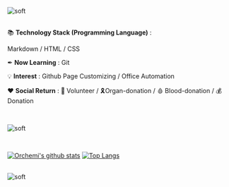 <!--
**Orchemi/I-am** is a ✨ _special_ ✨ repository because its `README.md` (this file) appears on your GitHub profile.

![header](https://capsule-render.vercel.app/api?type=waving&color=auto&height=300&section=header&text=capsule%20render&fontSize=90)


Here are some ideas to get you started:

- 🔭 I’m currently working on ...
- 🌱 I’m currently learning ...
- 👯 I’m looking to collaborate on ...
- 🤔 I’m looking for help with ...
- 💬 Ask me about ...
- 📫 How to reach me: ...
- 😄 Pronouns: ...
- ⚡ Fun fact: ...
- 📝 :memo:
- 💻 :computer:
- 😊 :blush:
-->

![soft](https://capsule-render.vercel.app/api?height=80&type=soft&color=d3f477&text="가슴이%20뛰는%20일을%20하라"&fontColor=ffffff&fontSize=30)<br><br>

📚 <b>Technology Stack (Programming Language)</b> : <br>

Markdown / HTML / CSS

✒ <b>Now Learning</b> : Git

💡 <b>Interest</b> : Github Page Customizing / Office Automation

♥ <b>Social Return</b> : 💪 Volunteer / 🎗Organ-donation / 🩸 Blood-donation / 💰 Donation

<!--

🏫 <b>Career</b> <br/>


  * 📍 충남대학교 응용화학공학과 재학(2016-)<br>
  * 📍 충남대학교 제 51대 공과대학 학생회 [BETTER-E] 사무차장(2019)<br>
  * 📍 충남대학교 교내봉사단 [백마봉사단] 운영위원(2019)<br>
  * 📍 충남대학교 제 6대 응용화학공학과 학생회 [FRAME] 학생회장(2020)<br>
-->

<br>

![soft](https://capsule-render.vercel.app/api?height=10&type=soft&color=d3f477&fontColor=ffffff&fontSize=30&section=footer)<br/>

<br>

[![Orchemi's github stats](https://github-readme-stats.vercel.app/api?username=Orchemi)](https://github.com/anuraghazra/github-readme-stats)
[![Top Langs](https://github-readme-stats.vercel.app/api/top-langs/?username=Orchemi&layout=compact)](https://github.com/anuraghazra/github-readme-stats)<br/><br/>

![soft](https://capsule-render.vercel.app/api?height=10&type=soft&color=d3f477&fontColor=ffffff&fontSize=30&section=footer)

<!--
Github Blog button : [![Github](https://img.shields.io/badge/Github%20Blog-392F31?logo=Github&logoColor=white)](https://github.com/topics/Github)
Markdown button : [![Markdown](https://img.shields.io/badge/Markdown-392F31?logo=Markdown&logoColor=white)](https://github.com/topics/Markdown)

📞 <b>Contact</b> : [![Github](http://img.shields.io/badge/-Github%20Blog-black?style=flat-square&logo=github&link=https://Orchemi.github.io/)](https://Orchemi.github.io/)
-->
